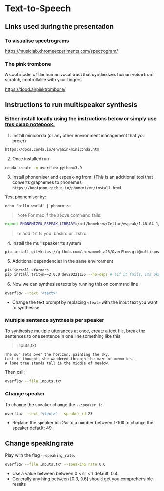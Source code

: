 # Text-to-Speech


## Links used during the presentation

### To visualise spectrograms
https://musiclab.chromeexperiments.com/spectrogram/

### The pink trombone
A cool model of the human vocal tract that synthesizes human voice from scratch, controllable with your fingers 

https://dood.al/pinktrombone/



## Instructions to run multispeaker synthesis

### Either install locally using the instructions below or simply use [this colab notebook.](https://colab.research.google.com/drive/12mdEujBj7Wj0b0SaxW83tS-POgifDKBE?usp=sharing)


1. Install miniconda (or any other environment management that you prefer)
```
https://docs.conda.io/en/main/miniconda.htm
```

2. Once installed run
```bash
conda create -n overflow python=3.9
```
3. Install phonemiser and espeak-ng from: 
(This is an additional tool that converts graphemes to phonemes)
```https://bootphon.github.io/phonemizer/install.html ```

Test phonemiser by:

`echo 'hello world' | phonemize`

> Note
> For mac if the above command fails:
>	
```bash
export PHONEMIZER_ESPEAK_LIBRARY=/opt/homebrew/Cellar/espeak/1.48.04_1/lib/libespeak.dylib
```
> or add it it to you .bashrc or .zshrc

4. Install the multispeaker tts system
```bash
pip install git+https://github.com/shivammehta25/OverFlow.git@multispeaker
```
	

5. Additional dependencies in the same environment
```bash
pip install xformers 
pip install triton==2.0.0.dev20221105 --no-deps # (if it fails, its okay move on it is not an absolute necessary)
```

6. Now we can synthesise texts by running this on command line
```bash
overflow --text "<text>"
```
- Change the text prompt by replacing `<text>` with the input text you want to synthesise

### Multiple sentence synthesis per speaker
To synthesise multiple utterances at once, create a text file, break the sentences to one sentence in one line something like this

>inputs.txt
```text
The sun sets over the horizon, painting the sky.
Lost in thought, she wandered through the maze of memories.
A lone tree stands tall in the middle of meadow.
```
Then call:
```bash
overflow --file inputs.txt 
```

### Change speaker
To change the speaker change the `--speaker_id`
```bash
overflow --text "<text>" --speaker_id 23
```
- Replace the speaker id `<23>` to a number between 1-100 to change the speaker default: 49

## Change speaking rate
Play with the flag `--speaking_rate`.
```bash
overflow --file inputs.txt --speaking_rate 0.6
```
- Use a value between between 0 < sr < 1 default: 0.4
- Generally anything between [0.3, 0.6] should get you comprehensible results
